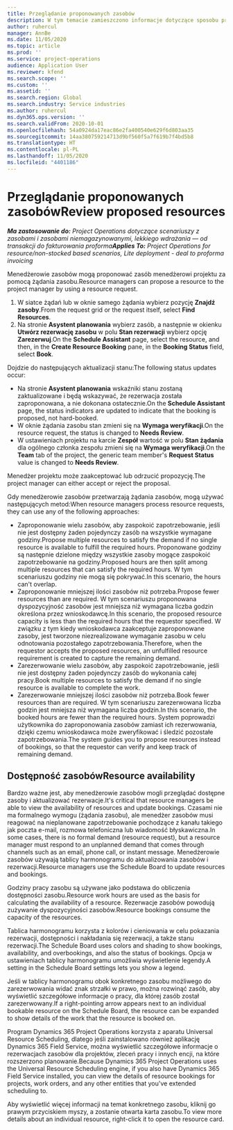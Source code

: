 ```yaml
---
title: Przeglądanie proponowanych zasobów
description: W tym temacie zamieszczono informacje dotyczące sposobu proponowania zasobów do projektu.
author: ruhercul
manager: AnnBe
ms.date: 11/05/2020
ms.topic: article
ms.prod: ''
ms.service: project-operations
audience: Application User
ms.reviewer: kfend
ms.search.scope: ''
ms.custom: ''
ms.assetid: ''
ms.search.region: Global
ms.search.industry: Service industries
ms.author: ruhercul
ms.dyn365.ops.version: ''
ms.search.validFrom: 2020-10-01
ms.openlocfilehash: 54a0924da17eac86e2fa400540e629f6d803aa35
ms.sourcegitcommit: 14aa380759214713d9bf560f5a7f619b7f4bd5b8
ms.translationtype: HT
ms.contentlocale: pl-PL
ms.lasthandoff: 11/05/2020
ms.locfileid: "4401186"
---
```

# <a name="review-proposed-resources"></a><span data-ttu-id="ff0a3-103">Przeglądanie proponowanych zasobów</span><span class="sxs-lookup"><span data-stu-id="ff0a3-103">Review proposed resources</span></span>

<span data-ttu-id="ff0a3-104">_**Ma zastosowanie do:** Project Operations dotyczące scenariuszy z zasobami i zasobami niemagazynowanymi, lekkiego wdrażania — od transakcji do fakturowania proforma_</span><span class="sxs-lookup"><span data-stu-id="ff0a3-104">_**Applies To:** Project Operations for resource/non-stocked based scenarios, Lite deployment - deal to proforma invoicing_</span></span>

<span data-ttu-id="ff0a3-105">Menedżerowie zasobów mogą proponować zasób menedżerowi projektu za pomocą żądania zasobu.</span><span class="sxs-lookup"><span data-stu-id="ff0a3-105">Resource managers can propose a resource to the project manager by using a resource request.</span></span>

1. <span data-ttu-id="ff0a3-106">W siatce żądań lub w oknie samego żądania wybierz pozycję **Znajdź zasoby**.</span><span class="sxs-lookup"><span data-stu-id="ff0a3-106">From the request grid or the request itself, select **Find Resources**.</span></span>
2. <span data-ttu-id="ff0a3-107">Na stronie **Asystent planowania** wybierz zasób, a następnie w okienku **Utwórz rezerwację zasobu** w polu **Stan rezerwacji** wybierz opcję **Zarezerwuj**.</span><span class="sxs-lookup"><span data-stu-id="ff0a3-107">On the **Schedule Assistant** page, select the resource, and then, in the **Create Resource Booking** pane, in the **Booking Status** field, select **Book**.</span></span>

<span data-ttu-id="ff0a3-108">Dojdzie do następujących aktualizacji stanu:</span><span class="sxs-lookup"><span data-stu-id="ff0a3-108">The following status updates occur:</span></span>

- <span data-ttu-id="ff0a3-109">Na stronie **Asystent planowania** wskaźniki stanu zostaną zaktualizowane i będą wskazywać, że rezerwacja została zaproponowana, a nie dokonana ostatecznie.</span><span class="sxs-lookup"><span data-stu-id="ff0a3-109">On the **Schedule Assistant** page, the status indicators are updated to indicate that the booking is proposed, not hard-booked.</span></span>
- <span data-ttu-id="ff0a3-110">W oknie żądania zasobu stan zmieni się na **Wymaga weryfikacji**.</span><span class="sxs-lookup"><span data-stu-id="ff0a3-110">On the resource request, the status is changed to **Needs Review**.</span></span>
- <span data-ttu-id="ff0a3-111">W ustawieniach projektu na karcie **Zespół** wartość w polu **Stan żądania** dla ogólnego członka zespołu zmieni się na **Wymaga weryfikacji**.</span><span class="sxs-lookup"><span data-stu-id="ff0a3-111">On the **Team** tab of the project, the generic team member's **Request Status** value is changed to **Needs Review**.</span></span>

<span data-ttu-id="ff0a3-112">Menedżer projektu może zaakceptować lub odrzucić propozycję.</span><span class="sxs-lookup"><span data-stu-id="ff0a3-112">The project manager can either accept or reject the proposal.</span></span>

<span data-ttu-id="ff0a3-113">Gdy menedżerowie zasobów przetwarzają żądania zasobów, mogą używać następujących metod:</span><span class="sxs-lookup"><span data-stu-id="ff0a3-113">When resource managers process resource requests, they can use any of the following approaches:</span></span>

- <span data-ttu-id="ff0a3-114">Zaproponowanie wielu zasobów, aby zaspokoić zapotrzebowanie, jeśli nie jest dostępny żaden pojedynczy zasób na wszystkie wymagane godziny.</span><span class="sxs-lookup"><span data-stu-id="ff0a3-114">Propose multiple resources to satisfy the demand if no single resource is available to fulfill the required hours.</span></span> <span data-ttu-id="ff0a3-115">Proponowane godziny są następnie dzielone między wszystkie zasoby mogące zaspokoić zapotrzebowanie na godziny.</span><span class="sxs-lookup"><span data-stu-id="ff0a3-115">Proposed hours are then split among multiple resources that can satisfy the required hours.</span></span> <span data-ttu-id="ff0a3-116">W tym scenariuszu godziny nie mogą się pokrywać.</span><span class="sxs-lookup"><span data-stu-id="ff0a3-116">In this scenario, the hours can't overlap.</span></span>
- <span data-ttu-id="ff0a3-117">Zaproponowanie mniejszej ilości zasobów niż potrzeba.</span><span class="sxs-lookup"><span data-stu-id="ff0a3-117">Propose fewer resources than are required.</span></span> <span data-ttu-id="ff0a3-118">W tym scenariuszu proponowana dyspozycyjność zasobów jest mniejsza niż wymagana liczba godzin określona przez wnioskodawcę.</span><span class="sxs-lookup"><span data-stu-id="ff0a3-118">In this scenario, the proposed resource capacity is less than the required hours that the requestor specified.</span></span> <span data-ttu-id="ff0a3-119">W związku z tym kiedy wnioskodawca zaakceptuje zaproponowane zasoby, jest tworzone niezrealizowane wymaganie zasobu w celu odnotowania pozostałego zapotrzebowania.</span><span class="sxs-lookup"><span data-stu-id="ff0a3-119">Therefore, when the requestor accepts the proposed resources, an unfulfilled resource requirement is created to capture the remaining demand.</span></span>
- <span data-ttu-id="ff0a3-120">Zarezerwowanie wielu zasobów, aby zaspokoić zapotrzebowanie, jeśli nie jest dostępny żaden pojedynczy zasób do wykonania całej pracy.</span><span class="sxs-lookup"><span data-stu-id="ff0a3-120">Book multiple resources to satisfy the demand if no single resource is available to complete the work.</span></span>
- <span data-ttu-id="ff0a3-121">Zarezerwowanie mniejszej ilości zasobów niż potrzeba.</span><span class="sxs-lookup"><span data-stu-id="ff0a3-121">Book fewer resources than are required.</span></span> <span data-ttu-id="ff0a3-122">W tym scenariuszu zarezerwowana liczba godzin jest mniejsza niż wymagana liczba godzin.</span><span class="sxs-lookup"><span data-stu-id="ff0a3-122">In this scenario, the booked hours are fewer than the required hours.</span></span> <span data-ttu-id="ff0a3-123">System poprowadzi użytkownika do zaproponowania zasobów zamiast ich rezerwowania, dzięki czemu wnioskodawca może zweryfikować i śledzić pozostałe zapotrzebowania.</span><span class="sxs-lookup"><span data-stu-id="ff0a3-123">The system guides you to propose resources instead of bookings, so that the requestor can verify and keep track of remaining demand.</span></span>

## <a name="resource-availability"></a><span data-ttu-id="ff0a3-124">Dostępność zasobów</span><span class="sxs-lookup"><span data-stu-id="ff0a3-124">Resource availability</span></span>

<span data-ttu-id="ff0a3-125">Bardzo ważne jest, aby menedżerowie zasobów mogli przeglądać dostępne zasoby i aktualizować rezerwacje.</span><span class="sxs-lookup"><span data-stu-id="ff0a3-125">It's critical that resource managers be able to view the availability of resources and update bookings.</span></span> <span data-ttu-id="ff0a3-126">Czasami nie ma formalnego wymogu (żądania zasobu), ale menedżer zasobów musi reagować na nieplanowane zapotrzebowanie pochodzące z kanału takiego jak poczta e-mail, rozmowa telefoniczna lub wiadomość błyskawiczna.</span><span class="sxs-lookup"><span data-stu-id="ff0a3-126">In some cases, there is no formal demand (resource request), but a resource manager must respond to an unplanned demand that comes through channels such as an email, phone call, or instant message.</span></span> <span data-ttu-id="ff0a3-127">Menedżerowie zasobów używają tablicy harmonogramu do aktualizowania zasobów i rezerwacji.</span><span class="sxs-lookup"><span data-stu-id="ff0a3-127">Resource managers use the Schedule Board to update resources and bookings.</span></span>

<span data-ttu-id="ff0a3-128">Godziny pracy zasobu są używane jako podstawa do obliczenia dostępności zasobu.</span><span class="sxs-lookup"><span data-stu-id="ff0a3-128">Resource work hours are used as the basis for calculating the availability of a resource.</span></span> <span data-ttu-id="ff0a3-129">Rezerwacje zasobów powodują zużywanie dyspozycyjności zasobów.</span><span class="sxs-lookup"><span data-stu-id="ff0a3-129">Resource bookings consume the capacity of the resources.</span></span>

<span data-ttu-id="ff0a3-130">Tablica harmonogramu korzysta z kolorów i cieniowania w celu pokazania rezerwacji, dostępności i nakładania się rezerwacji, a także stanu rezerwacji.</span><span class="sxs-lookup"><span data-stu-id="ff0a3-130">The Schedule Board uses colors and shading to show bookings, availability, and overbookings, and also the status of bookings.</span></span> <span data-ttu-id="ff0a3-131">Opcja w ustawieniach tablicy harmonogramu umożliwia wyświetlenie legendy.</span><span class="sxs-lookup"><span data-stu-id="ff0a3-131">A setting in the Schedule Board settings lets you show a legend.</span></span>

<span data-ttu-id="ff0a3-132">Jeśli w tablicy harmonogramu obok konkretnego zasobu możliwego do zarezerwowania widać znak strzałki w prawo, można rozwinąć zasób, aby wyświetlić szczegółowe informacje o pracy, dla której zasób został zarezerwowany.</span><span class="sxs-lookup"><span data-stu-id="ff0a3-132">If a right-pointing arrow appears next to an individual bookable resource on the Schedule Board, the resource can be expanded to show details of the work that the resource is booked on.</span></span>

<span data-ttu-id="ff0a3-133">Program Dynamics 365 Project Operations korzysta z aparatu Universal Resource Scheduling, dlatego jeśli zainstalowano również aplikację Dynamics 365 Field Service, można wyświetlić szczegółowe informacje o rezerwacjach zasobów dla projektów, zleceń pracy i innych encji, na które rozszerzono planowanie.</span><span class="sxs-lookup"><span data-stu-id="ff0a3-133">Because Dynamics 365 Project Operations uses the Universal Resource Scheduling engine, if you also have Dynamics 365 Field Service installed, you can view the details of resource bookings for projects, work orders, and any other entities that you've extended scheduling to.</span></span>

<span data-ttu-id="ff0a3-134">Aby wyświetlić więcej informacji na temat konkretnego zasobu, kliknij go prawym przyciskiem myszy, a zostanie otwarta karta zasobu.</span><span class="sxs-lookup"><span data-stu-id="ff0a3-134">To view more details about an individual resource, right-click it to open the resource card.</span></span>

